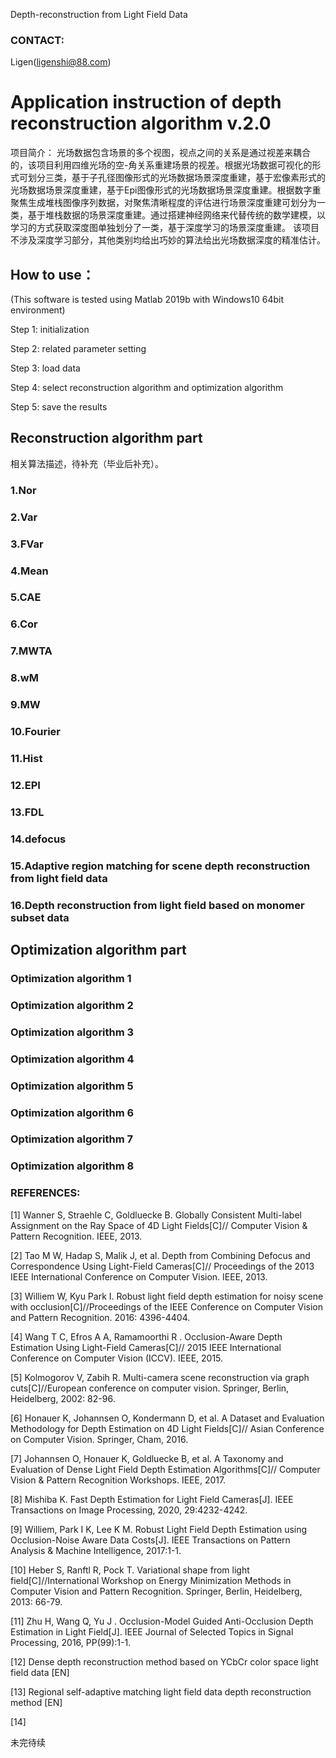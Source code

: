 Depth-reconstruction from Light Field Data

### CONTACT:

Ligen(ligenshi@88.com)

# Application instruction of depth reconstruction algorithm v.2.0

项目简介：
光场数据包含场景的多个视图，视点之间的关系是通过视差来耦合的，该项目利用四维光场的空-角关系重建场景的视差。根据光场数据可视化的形式可划分三类，基于子孔径图像形式的光场数据场景深度重建，基于宏像素形式的光场数据场景深度重建，基于Epi图像形式的光场数据场景深度重建。根据数字重聚焦生成堆栈图像序列数据，对聚焦清晰程度的评估进行场景深度重建可划分为一类，基于堆栈数据的场景深度重建。通过搭建神经网络来代替传统的数学建模，以学习的方式获取深度图单独划分了一类，基于深度学习的场景深度重建。
该项目不涉及深度学习部分，其他类别均给出巧妙的算法给出光场数据深度的精准估计。

## How to use：
(This software is tested using Matlab 2019b with Windows10 64bit environment)

Step 1: initialization

Step 2: related parameter setting

Step 3: load data

Step 4: select reconstruction algorithm and optimization algorithm

Step 5: save the results

## Reconstruction algorithm part

相关算法描述，待补充（毕业后补充）。

### 1.Nor

### 2.Var

### 3.FVar

### 4.Mean

### 5.CAE

### 6.Cor

### 7.MWTA

### 8.wM

### 9.MW

### 10.Fourier

### 11.Hist

### 12.EPI

### 13.FDL

### 14.defocus

### 15.Adaptive region matching for scene depth reconstruction from light field data

### 16.Depth reconstruction from light field based on monomer subset data


## Optimization algorithm part

### Optimization algorithm 1

### Optimization algorithm 2

### Optimization algorithm 3

### Optimization algorithm 4

### Optimization algorithm 5

### Optimization algorithm 6

### Optimization algorithm 7

### Optimization algorithm 8


### REFERENCES:

[1]	Wanner S, Straehle C, Goldluecke B. Globally Consistent Multi-label Assignment on the Ray Space of 4D Light Fields[C]// Computer Vision & Pattern Recognition. IEEE, 2013. 

[2]	Tao M W, Hadap S, Malik J, et al. Depth from Combining Defocus and Correspondence Using Light-Field Cameras[C]// Proceedings of the 2013 IEEE International Conference on Computer Vision. IEEE, 2013.

[3]	Williem W, Kyu Park I. Robust light field depth estimation for noisy scene with occlusion[C]//Proceedings of the IEEE Conference on Computer Vision and Pattern Recognition. 2016: 4396-4404.

[4]	Wang T C, Efros A A, Ramamoorthi R . Occlusion-Aware Depth Estimation Using Light-Field Cameras[C]// 2015 IEEE International Conference on Computer Vision (ICCV). IEEE, 2015.

[5]	Kolmogorov V, Zabih R. Multi-camera scene reconstruction via graph cuts[C]//European conference on computer vision. Springer, Berlin, Heidelberg, 2002: 82-96.

[6]	Honauer K, Johannsen O, Kondermann D, et al. A Dataset and Evaluation Methodology for Depth Estimation on 4D Light Fields[C]// Asian Conference on Computer Vision. Springer, Cham, 2016.

[7]	Johannsen O, Honauer K, Goldluecke B, et al. A Taxonomy and Evaluation of Dense Light Field Depth Estimation Algorithms[C]// Computer Vision & Pattern Recognition Workshops. IEEE, 2017.

[8]	Mishiba K. Fast Depth Estimation for Light Field Cameras[J]. IEEE Transactions on Image Processing, 2020, 29:4232-4242.

[9]	Williem, Park I K, Lee K M. Robust Light Field Depth Estimation using Occlusion-Noise Aware Data Costs[J]. IEEE Transactions on Pattern Analysis & Machine Intelligence, 2017:1-1.

[10]	Heber S, Ranftl R, Pock T. Variational shape from light field[C]//International Workshop on Energy Minimization Methods in Computer Vision and Pattern Recognition. Springer, Berlin, Heidelberg, 2013: 66-79.

[11]	Zhu H, Wang Q, Yu J . Occlusion-Model Guided Anti-Occlusion Depth Estimation in Light Field[J]. IEEE Journal of Selected Topics in Signal Processing, 2016, PP(99):1-1.

[12] Dense depth reconstruction method based on YCbCr color space light field data [EN]

[13] Regional self-adaptive matching light field data depth reconstruction method [EN]

[14]

未完待续

